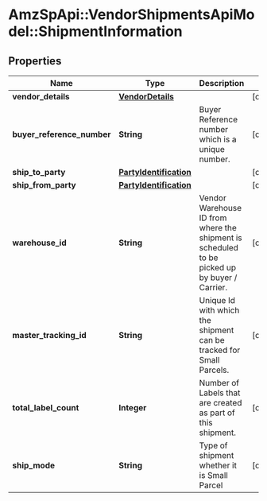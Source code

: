 # AmzSpApi::VendorShipmentsApiModel::ShipmentInformation

## Properties
Name | Type | Description | Notes
------------ | ------------- | ------------- | -------------
**vendor_details** | [**VendorDetails**](VendorDetails.md) |  | [optional] 
**buyer_reference_number** | **String** | Buyer Reference number which is a unique number. | [optional] 
**ship_to_party** | [**PartyIdentification**](PartyIdentification.md) |  | [optional] 
**ship_from_party** | [**PartyIdentification**](PartyIdentification.md) |  | [optional] 
**warehouse_id** | **String** | Vendor Warehouse ID from where the shipment is scheduled to be picked up by buyer / Carrier. | [optional] 
**master_tracking_id** | **String** | Unique Id with  which  the shipment can be tracked for Small Parcels. | [optional] 
**total_label_count** | **Integer** | Number of Labels that are created as part of this shipment. | [optional] 
**ship_mode** | **String** | Type of shipment whether it is Small Parcel | [optional] 

